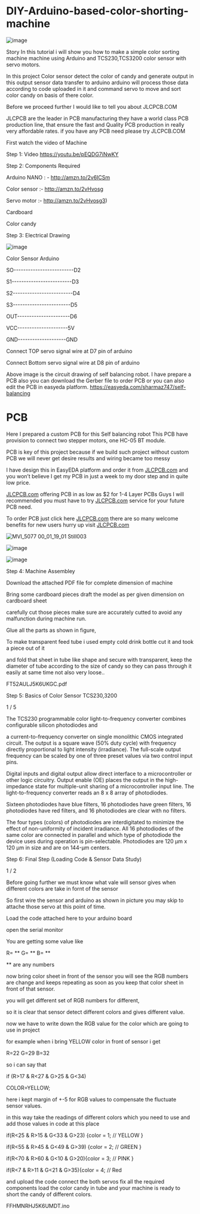 # DIY-Arduino-based-color-shorting-machine



![image](https://user-images.githubusercontent.com/19898602/133443964-64ce3916-af92-4e66-941c-89ba66e7a4a4.png)



Story In this tutorial i will show you how to make a simple color sorting machine machine using Arduino and TCS230,TCS3200 color sensor with servo motors.

In this project Color sensor detect the color of candy and generate output in this output sensor data transfer to arduino arduino will process those data according to code uploaded in it and command servo to move and sort color candy on basis of there color.

Before we proceed further I would like to tell you about JLCPCB.COM

JLCPCB are the leader in PCB manufacturing they have a world class PCB production line, that ensure the fast and Quality PCB production in really very affordable rates. if you have any PCB need please try JLCPCB.COM

First watch the video of Machine

Step 1: Video https://youtu.be/pEQDG7iNwKY

Step 2: Components Required

Arduino NANO : - http://amzn.to/2v6ICSm

Color sensor :- http://amzn.to/2vHvosg

Servo motor :- http://amzn.to/2vHvosg3)

Cardboard

Color candy

Step 3: Electrical Drawing

![image](https://user-images.githubusercontent.com/19898602/133444131-1400f081-2b6d-428c-9369-fd59b1789cbe.png)

Color Sensor Arduino

SO-------------------------D2

S1-------------------------D3

S2-------------------------D4

S3------------------------D5

OUT----------------------D6

VCC---------------------5V

GND--------------------GND

Connect TOP servo signal wire at D7 pin of arduino

Connect Bottom servo signal wire at D8 pin of arduino


Above image is the circuit drawing of self balancing robot.
I have prepare a PCB also you can download the Gerber file to order PCB or you can also edit the PCB in easyeda platform.
https://easyeda.com/sharmaz747/self-balancing

# PCB

Here I prepared a custom PCB for this Self balancing robot
This PCB have provision to connect two stepper motors,
one HC-05 BT module.


PCB is key of this project because if we build such project without
custom PCB we will never get desire results and wiring became too messy


I have design this in EasyEDA platform and order it from [JLCPCB.com](https://jlcpcb.com/IAT)
and you won’t believe I get my PCB in just a week to my door step and in quite low price.


[JLCPCB.com](https://jlcpcb.com/IAT) offering PCB in as low as $2 for 1-4 Layer PCBs
Guys I will recommended you must have to try [JLCPCB.com](https://jlcpcb.com/IAT)
service for your future PCB need.


To order PCB just click here [JLCPCB.com](https://jlcpcb.com/IAT)
there are so many welcome benefits for new users hurry up visit [JLCPCB.com](https://jlcpcb.com/IAT)

![MVI_5077 00_01_19_01 Still003](https://user-images.githubusercontent.com/19898602/123571896-d2907880-d7e8-11eb-8c13-19799fdce237.jpg)


![image](https://user-images.githubusercontent.com/19898602/123569241-9a3a6b80-d7e3-11eb-9761-8ae0c2c71cfb.png)


![image](https://user-images.githubusercontent.com/19898602/123569250-9dcdf280-d7e3-11eb-9d46-eaf830e8057b.png)


Step 4: Machine Assembley

Download the attached PDF file for complete dimension of machine

Bring some cardboard pieces draft the model as per given dimension on cardboard sheet

carefully cut those pieces make sure are accurately cutted to avoid any malfunction during machine run.

Glue all the parts as shown in figure,

To make transparent feed tube i used empty cold drink bottle cut it and took a piece out of it

and fold that sheet in tube like shape and secure with transparent, keep the diameter of tube according to the size of candy so they can pass through it easily at same time not also very loose..

FT52AULJ5K6UKGC.pdf

Step 5: Basics of Color Sensor TCS230,3200

1 / 5

The TCS230 programmable color light-to-frequency converter combines configurable silicon photodiodes and

a current-to-frequency converter on single monolithic CMOS integrated circuit. The output is a square wave (50% duty cycle) with frequency directly proportional to light intensity (irradiance). The full-scale output frequency can be scaled by one of three preset values via two control input pins. 

Digital inputs and digital output allow direct interface to a microcontroller or other logic circuitry. Output enable (OE) places the output in the high-impedance state for multiple-unit sharing of a microcontroller input line. The light-to-frequency converter reads an 8 x 8 array of photodiodes. 

Sixteen photodiodes have blue filters, 16 photodiodes have green filters, 16 photodiodes have red filters, and 16 photodiodes are clear with no filters.

The four types (colors) of photodiodes are interdigitated to minimize the effect of non-uniformity of incident irradiance. All 16 photodiodes of the same color are connected in parallel and which type of photodiode the device uses during operation is pin-selectable. Photodiodes are 120 µm x 120 µm in size and are on 144-µm centers.

Step 6: Final Step (Loading Code & Sensor Data Study)

1 / 2

Before going further we must know what vale will sensor gives when different colors are take in fornt of the sensor

So first wire the sensor and arduino as shown in picture you may skip to attache those servo at this point of time.

Load the code attached here to your arduino board

open the serial monitor

You are getting some value like

R= ** G= ** B= **

** are any numbers

now bring color sheet in front of the sensor you will see the RGB numbers are change and keeps repeating as soon as you keep that color sheet in front of that sensor.

you will get different set of RGB numbers for different,

so it is clear that sensor detect different colors and gives different value.

now we have to write down the RGB value for the color which are going to use in project

for example when i bring YELLOW color in front of sensor i get

R=22 G=29 B=32

so i can say that

if (R>17 & R<27 & G>25 & G<34)

COLOR=YELLOW;

here i kept margin of +-5 for RGB values to compensate the fluctuate sensor values.

in this way take the readings of different colors which you need to use and add those values in code at this place

if(R<25 & R>15 & G<33 & G>23) {color = 1; // YELLOW }

if(R<55 & R>45 & G<49 & G>39) {color = 2; // GREEN }

if(R<70 & R>60 & G<10 & G>20){color = 3; // PINK }

if(R<7 & R>11 & G<21 & G>35){color = 4; // Red

and upload the code connect the both servos fix all the required components load the color candy in tube and your machine is ready to short the candy of different colors.

FFHMNRHJ5K6UMDT.ino
